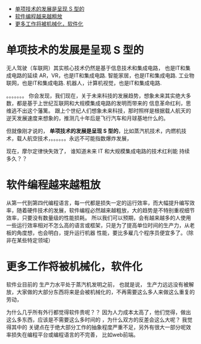<!-- TOC -->

- [单项技术的发展是呈现 S 型的](#%E5%8D%95%E9%A1%B9%E6%8A%80%E6%9C%AF%E7%9A%84%E5%8F%91%E5%B1%95%E6%98%AF%E5%91%88%E7%8E%B0-s-%E5%9E%8B%E7%9A%84)
- [软件编程越来越粗放](#%E8%BD%AF%E4%BB%B6%E7%BC%96%E7%A8%8B%E8%B6%8A%E6%9D%A5%E8%B6%8A%E7%B2%97%E6%94%BE)
- [更多工作将被机械化，软件化](#%E6%9B%B4%E5%A4%9A%E5%B7%A5%E4%BD%9C%E5%B0%86%E8%A2%AB%E6%9C%BA%E6%A2%B0%E5%8C%96%E8%BD%AF%E4%BB%B6%E5%8C%96)

<!-- /TOC -->



# 单项技术的发展是呈现 S 型的

无人驾驶（车联网）其实核心技术仍然是基于信息技术和集成电路， 也是IT和集成电路的延续
AR，VR，也是IT和集成电路.
智能家居，也是IT和集成电路.
工业物联网，也是IT和集成电路.
机器人，计算机视觉，也是IT和集成电路.

。。。。。。。
你会发现，我们现在，关于未来科技的发展趋势，想象未来其实绝大多数，都是基于上世纪互联网和大规模集成电路的发明而带来的 信息革命红利，思维逃不出这个藩篱。  跟上个世纪人们想象未来科技，那时照样是根据载人航天的逆天发展速度来想象的，推测几十年后是飞行汽车和月球基地什么的。

但就像刚才说的， **单项技术的发展是呈现 S 型的**，比如蒸汽机技术，内燃机技术，载人航空技术，。。。。。。永远不可能指数爆炸发展，

现在，摩尔定律快失效了， 谁知道未来 IT 和大规模集成电路的技术红利能 持续多久？？

# 软件编程越来越粗放
从第一代到第四代编程语言，每一代都是损失一定的运行效率，而大幅提升编写效率，随着硬件技术的发展，软件编程必然越来越粗放，大的趋势是不特别重视细节效率，只要没有数量级的性能损耗。
所以我们可以预期，会有越来越多的人使用一些运行效率相对不怎么高的语言或框架，只是为了提高单位时间的生产力，从老板的角度想，也会明白，提升运行机器 性能，要比多雇几个程序员便宜多了。（除非在某些特定领域）

# 更多工作将被机械化，软件化
软件业目前的 生产力水平处于蒸汽机发明之前， 也就是说， 生产力远远没有被解放，大家做的大部分东西将来是会被机械化的，不再需要这么多人来做这么重复的 劳动，

为什么几乎所有外行都觉得软件贵呢？？ 因为人力成本太高了，他们觉得，做出这么多东西，应该是不需要这么多时间的 ，为什么双方的反差会这么大呢？
我觉得其中的 关键点在于绝大部分工作的抽象程度严重不足，另外有很大一部分呢效率损失在编程平台或编程语言的不完善，  比如web前端。



